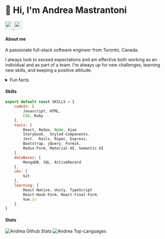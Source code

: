 
# 👋 Hi, I'm Andrea Mastrantoni
<p>
    <a href="https://www.linkedin.com/in/andrea-mastrantoni" target="_blank">
        <img src="https://img.shields.io/badge/linkedin-%230077B5.svg?&style=for-the-badge&logo=linkedin&logoColor=white" height=25>
    </a>
    <a href="https://medium.com/@anmastrantoni" target="_blank">
        <img src="https://img.shields.io/badge/medium-%2312100E.svg?&style=for-the-badge&logo=medium&logoColor=white" height=25>
    </a>
</p>

#### About me
A passionate full-stack software engineer from Toronto, Canada.

I always look to exceed expectations and am effective both working as an individual and as part of a team. I'm always up for new challenges, learning new skills, and keeping a positive attitude. 

<details>
    <summary>Fun facts </summary>
        <p>✈️ –– Wannabe Globetrotter</p>
        <p>📖 –– Avid Reader</p>
        <p>🎮 –– Video/Board Game Enthusiast</p>
        <p>🎲 –– D&D Newbie</p>
        <p>🏠 –– Previously Framer/Rough Carpenter</p>
        <p>💎 –– Former Graphic Designer</p>
        <p>📺 –– Tv/Movie Buff </p>
</details>

#### Skills
```javascript
export default const SKILLS = {
    codeIn: [
        Javascript, HTML, 
        CSS, Ruby 
    ],
    tools: [
        React, Redux, Node, Ajax 
        Storybook,  Styled-Components, 
        Jest,  Rails, Rspec, Express,
        Bootstrap, jQuery, Formik, 
        Redux-Form, Material-UI, Semantic-UI 
    ],
    dataBases: [
        MongoDB, SQL, ActiveRecord 
    ],
    cms: [
        Git 
    ],
    learning: [
        React Native, Unity, TypeScript 
        React-Hook-Form, React-Final-Form, 
        Vue.js
    ]
}
```

#### Stats 
![Andrea Github Stats](https://andmast-github-stats.vercel.app/api?username=andmast&show_icons=true&count_private=true&hide=contribs,issues,prs&theme=onedark)
![Andrea Top-Languages](https://andmast-github-stats.vercel.app/api/top-langs/?username=andmast&hide=html&theme=onedark)